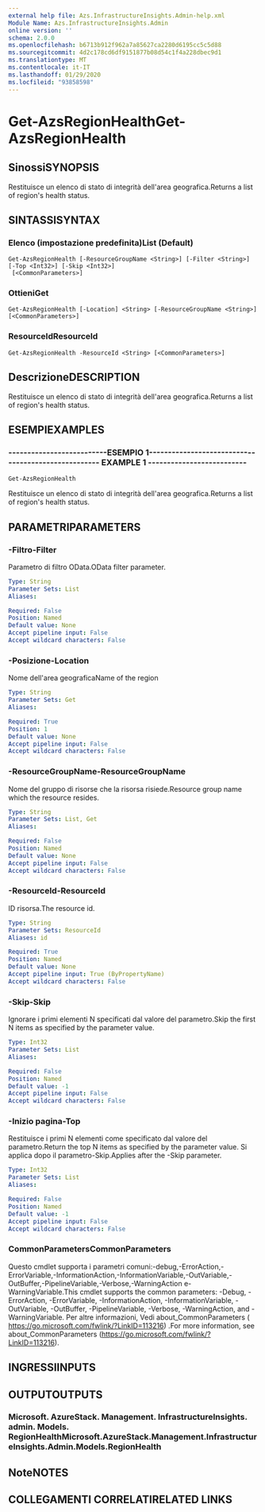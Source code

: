 ```yaml
---
external help file: Azs.InfrastructureInsights.Admin-help.xml
Module Name: Azs.InfrastructureInsights.Admin
online version: ''
schema: 2.0.0
ms.openlocfilehash: b6713b912f962a7a85627ca2280d6195cc5c5d88
ms.sourcegitcommit: 4d2c178cd6df9151877b08d54c1f4a228dbec9d1
ms.translationtype: MT
ms.contentlocale: it-IT
ms.lasthandoff: 01/29/2020
ms.locfileid: "93858598"
---
```

# <span data-ttu-id="98d0e-101">Get-AzsRegionHealth</span><span class="sxs-lookup"><span data-stu-id="98d0e-101">Get-AzsRegionHealth</span></span>

## <span data-ttu-id="98d0e-102">Sinossi</span><span class="sxs-lookup"><span data-stu-id="98d0e-102">SYNOPSIS</span></span>
<span data-ttu-id="98d0e-103">Restituisce un elenco di stato di integrità dell'area geografica.</span><span class="sxs-lookup"><span data-stu-id="98d0e-103">Returns a list of region's health status.</span></span>

## <span data-ttu-id="98d0e-104">SINTASSI</span><span class="sxs-lookup"><span data-stu-id="98d0e-104">SYNTAX</span></span>

### <span data-ttu-id="98d0e-105">Elenco (impostazione predefinita)</span><span class="sxs-lookup"><span data-stu-id="98d0e-105">List (Default)</span></span>
```
Get-AzsRegionHealth [-ResourceGroupName <String>] [-Filter <String>] [-Top <Int32>] [-Skip <Int32>]
 [<CommonParameters>]
```

### <span data-ttu-id="98d0e-106">Ottieni</span><span class="sxs-lookup"><span data-stu-id="98d0e-106">Get</span></span>
```
Get-AzsRegionHealth [-Location] <String> [-ResourceGroupName <String>] [<CommonParameters>]
```

### <span data-ttu-id="98d0e-107">ResourceId</span><span class="sxs-lookup"><span data-stu-id="98d0e-107">ResourceId</span></span>
```
Get-AzsRegionHealth -ResourceId <String> [<CommonParameters>]
```

## <span data-ttu-id="98d0e-108">Descrizione</span><span class="sxs-lookup"><span data-stu-id="98d0e-108">DESCRIPTION</span></span>
<span data-ttu-id="98d0e-109">Restituisce un elenco di stato di integrità dell'area geografica.</span><span class="sxs-lookup"><span data-stu-id="98d0e-109">Returns a list of region's health status.</span></span>

## <span data-ttu-id="98d0e-110">ESEMPI</span><span class="sxs-lookup"><span data-stu-id="98d0e-110">EXAMPLES</span></span>

### <span data-ttu-id="98d0e-111">--------------------------ESEMPIO 1--------------------------</span><span class="sxs-lookup"><span data-stu-id="98d0e-111">-------------------------- EXAMPLE 1 --------------------------</span></span>
```
Get-AzsRegionHealth
```

<span data-ttu-id="98d0e-112">Restituisce un elenco di stato di integrità dell'area geografica.</span><span class="sxs-lookup"><span data-stu-id="98d0e-112">Returns a list of region's health status.</span></span>

## <span data-ttu-id="98d0e-113">PARAMETRI</span><span class="sxs-lookup"><span data-stu-id="98d0e-113">PARAMETERS</span></span>

### <span data-ttu-id="98d0e-114">-Filtro</span><span class="sxs-lookup"><span data-stu-id="98d0e-114">-Filter</span></span>
<span data-ttu-id="98d0e-115">Parametro di filtro OData.</span><span class="sxs-lookup"><span data-stu-id="98d0e-115">OData filter parameter.</span></span>

```yaml
Type: String
Parameter Sets: List
Aliases: 

Required: False
Position: Named
Default value: None
Accept pipeline input: False
Accept wildcard characters: False
```

### <span data-ttu-id="98d0e-116">-Posizione</span><span class="sxs-lookup"><span data-stu-id="98d0e-116">-Location</span></span>
<span data-ttu-id="98d0e-117">Nome dell'area geografica</span><span class="sxs-lookup"><span data-stu-id="98d0e-117">Name of the region</span></span>

```yaml
Type: String
Parameter Sets: Get
Aliases: 

Required: True
Position: 1
Default value: None
Accept pipeline input: False
Accept wildcard characters: False
```

### <span data-ttu-id="98d0e-118">-ResourceGroupName</span><span class="sxs-lookup"><span data-stu-id="98d0e-118">-ResourceGroupName</span></span>
<span data-ttu-id="98d0e-119">Nome del gruppo di risorse che la risorsa risiede.</span><span class="sxs-lookup"><span data-stu-id="98d0e-119">Resource group name which the resource resides.</span></span>

```yaml
Type: String
Parameter Sets: List, Get
Aliases: 

Required: False
Position: Named
Default value: None
Accept pipeline input: False
Accept wildcard characters: False
```

### <span data-ttu-id="98d0e-120">-ResourceId</span><span class="sxs-lookup"><span data-stu-id="98d0e-120">-ResourceId</span></span>
<span data-ttu-id="98d0e-121">ID risorsa.</span><span class="sxs-lookup"><span data-stu-id="98d0e-121">The resource id.</span></span>

```yaml
Type: String
Parameter Sets: ResourceId
Aliases: id

Required: True
Position: Named
Default value: None
Accept pipeline input: True (ByPropertyName)
Accept wildcard characters: False
```

### <span data-ttu-id="98d0e-122">-Skip</span><span class="sxs-lookup"><span data-stu-id="98d0e-122">-Skip</span></span>
<span data-ttu-id="98d0e-123">Ignorare i primi elementi N specificati dal valore del parametro.</span><span class="sxs-lookup"><span data-stu-id="98d0e-123">Skip the first N items as specified by the parameter value.</span></span>

```yaml
Type: Int32
Parameter Sets: List
Aliases: 

Required: False
Position: Named
Default value: -1
Accept pipeline input: False
Accept wildcard characters: False
```

### <span data-ttu-id="98d0e-124">-Inizio pagina</span><span class="sxs-lookup"><span data-stu-id="98d0e-124">-Top</span></span>
<span data-ttu-id="98d0e-125">Restituisce i primi N elementi come specificato dal valore del parametro.</span><span class="sxs-lookup"><span data-stu-id="98d0e-125">Return the top N items as specified by the parameter value.</span></span>
<span data-ttu-id="98d0e-126">Si applica dopo il parametro-Skip.</span><span class="sxs-lookup"><span data-stu-id="98d0e-126">Applies after the -Skip parameter.</span></span>

```yaml
Type: Int32
Parameter Sets: List
Aliases: 

Required: False
Position: Named
Default value: -1
Accept pipeline input: False
Accept wildcard characters: False
```

### <span data-ttu-id="98d0e-127">CommonParameters</span><span class="sxs-lookup"><span data-stu-id="98d0e-127">CommonParameters</span></span>
<span data-ttu-id="98d0e-128">Questo cmdlet supporta i parametri comuni:-debug,-ErrorAction,-ErrorVariable,-InformationAction,-InformationVariable,-OutVariable,-OutBuffer,-PipelineVariable,-Verbose,-WarningAction e-WarningVariable.</span><span class="sxs-lookup"><span data-stu-id="98d0e-128">This cmdlet supports the common parameters: -Debug, -ErrorAction, -ErrorVariable, -InformationAction, -InformationVariable, -OutVariable, -OutBuffer, -PipelineVariable, -Verbose, -WarningAction, and -WarningVariable.</span></span> <span data-ttu-id="98d0e-129">Per altre informazioni, Vedi about_CommonParameters ( https://go.microsoft.com/fwlink/?LinkID=113216) .</span><span class="sxs-lookup"><span data-stu-id="98d0e-129">For more information, see about_CommonParameters (https://go.microsoft.com/fwlink/?LinkID=113216).</span></span>

## <span data-ttu-id="98d0e-130">INGRESSI</span><span class="sxs-lookup"><span data-stu-id="98d0e-130">INPUTS</span></span>

## <span data-ttu-id="98d0e-131">OUTPUT</span><span class="sxs-lookup"><span data-stu-id="98d0e-131">OUTPUTS</span></span>

### <span data-ttu-id="98d0e-132">Microsoft. AzureStack. Management. InfrastructureInsights. admin. Models. RegionHealth</span><span class="sxs-lookup"><span data-stu-id="98d0e-132">Microsoft.AzureStack.Management.InfrastructureInsights.Admin.Models.RegionHealth</span></span>

## <span data-ttu-id="98d0e-133">Note</span><span class="sxs-lookup"><span data-stu-id="98d0e-133">NOTES</span></span>

## <span data-ttu-id="98d0e-134">COLLEGAMENTI CORRELATI</span><span class="sxs-lookup"><span data-stu-id="98d0e-134">RELATED LINKS</span></span>

